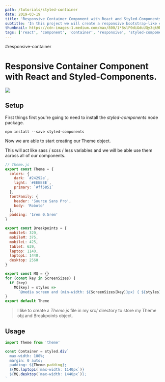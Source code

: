 ```yaml
---
path: /tutorials/styled-container
date: 2019-03-19
title: 'Responsive Container Component with React and Styled-Components.'
subtitle: 'In this project we will create a responsive bootstrap-like component that we can reuse across that site with reactjs and styled-components.'
thumbnail: https://cdn-images-1.medium.com/max/800/1*8slP0diGduUQy3qk9N7HsQ.png
tags: ['react', 'component', 'container', 'responsive', 'styled-components']
---
```


#responsive-container

# Responsive Container Component with React and Styled-Components.

![](https://cdn-images-1.medium.com/max/800/1*8slP0diGduUQy3qk9N7HsQ.png)

## Setup

First things first you're going to need to install the _styled-components_ node package.

`npm install --save styled-components`

Now we are able to start creating our Theme object.

This will act like sass / scss / less variables and we will be able use them across all of our components.

```javascript
// Theme.js
export const Theme = {
  colors: {
    dark: `#24292e`,
    light: `#EEEEEE`,
    primary: `#ff5851`
  },
  fontFamily: {
    header: 'Source Sans Pro',
    body: 'Roboto'
  },
  padding: '1rem 0.5rem'
}

export const Breakpoints = {
  mobileS: 320,
  mobileM: 375,
  mobileL: 425,
  tablet: 639,
  laptop: 1140,
  laptopL: 1440,
  desktop: 2560
}

export const MQ = {}
for (const key in ScreenSizes) {
  if (key)
    MQ[key] = styles =>
      `@media screen and (min-width: ${ScreenSizes[key]}px) { ${styles} }`
}
export default Theme
```

> I like to create a _Theme.js_ file in my src/ directory to store my Theme obj and Breakpoints object.

## Usage

```javascript
import Theme from 'theme'

const Container = styled.div`
  max-width: 100%;
  margin: 0 auto;
  padding: ${Theme.padding};
  ${MQ.laptopL(`max-width: 1140px`)}
  ${MQ.desktop(`max-width: 1440px`)};
`
```
